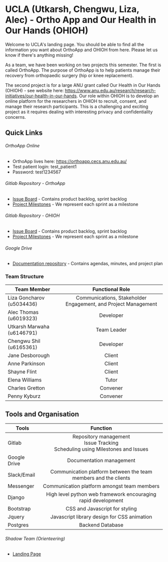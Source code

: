 # UCLA (Utkarsh, Chengwu, Liza, Alec) - Ortho App and Our Health in Our Hands (OHIOH)

Welcome to UCLA's landing page. You should be able to find all the information you want about OrthoApp and OHIOH from here. Please let us know if there's anything missing!

As a team, we have been working on two projects this semester. The first is called OrthoApp. The purpose of OrthoApp is to help patients manage their recovery from orthopaedic surgery (hip or knee replacement).

The second project is for a large ANU grant called Our Health in Our Hands (OHIOH) - see website here: https://www.anu.edu.au/research/research-initiatives/our-health-in-our-hands.
Our role within OHIOH is to develop an online platform for the researchers in OHIOH to recruit, consent, and manage their research participants. This is a challenging and exciting project as it requires dealing with interesting privacy and confidentiality concerns.

## Quick Links
###### OrthoApp Online
* OrthoApp lives here: https://orthoapp.cecs.anu.edu.au/
* Test patient login: test_patient1
* Password: test1234567

###### Gitlab Repository - OrthoApp
  * [Issue Board](https://gitlab.cecs.anu.edu.au/u6165361/orthoapp_summer_2018/boards) - Contains product backlog, sprint backlog  
  * [Project Milestones](https://gitlab.cecs.anu.edu.au/u6165361/orthoapp_summer_2018/milestones) - We represent each sprint as a milestone
  

###### Gitlab Repository - OHIOH
  * [Issue Board](https://gitlab.cecs.anu.edu.au/u6165361/our_health_in_our_hands_2019/boards) - Contains product backlog, sprint backlog  
  * [Project Milestones](https://gitlab.cecs.anu.edu.au/u6165361/our_health_in_our_hands_2019/milestones) - We represent each sprint as a milestone

###### Google Drive
  * [Documentation repository](https://drive.google.com/drive/folders/1hd3MyzTYYY_5UobmWKWFZ_juTL3eahY2) - Contains agendas, minutes, and project plan  

### Team Structure   

| Team Member                | Functional Role |
| ---------------------------|:---------------:|
| Liza Goncharov  (u5034436) | Communications, Stakeholder Engagement, and Project Management |
| Alec Thomas (u6019323)     | Developer       |  
| Utkarsh Marwaha (u6146791) | Team Leader     |  
| Chengwu Shil (u6165361)    | Developer       |  
| Jane Desborough            | Client          |  
| Anne Parkinson             | Client          |  
| Shayne Flint               | Client          |  
| Elena Williams             | Tutor           |  
| Charles Gretton            | Convener        |  
| Penny Kyburz               | Convener        |  

## Tools and Organisation

| Tools       | Function          |
| ------------- |:-------------:|
| Gitlab            | Repository management <br> Issue Tracking <br>Scheduling using Milestones and Issues |
| Google Drive      | Documentation management      |  
| Slack/Email       | Communication platform between the team members and the clients |
| Messenger         | Communication platform amongst team members      |
| Django            | High level python web framework encouraging rapid development     |
| Bootstrap         | CSS and Javascript for styling     |
| Jquery            | Javascript library design for CSS animation     |
| Postgres          | Backend Database      |

###### Shadow Team (Orienteering)
  * [Landing Page](https://github.com/eckersleyalexander/orienteering_live_results/wiki)
